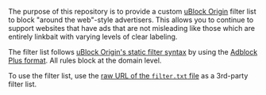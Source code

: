The purpose of this repository is to provide a custom [uBlock Origin](https://github.com/gorhill/uBlock) filter list to block "around the web"-style advertisers. This allows you to continue to support websites that have ads that are not misleading like those which are entirely linkbait with varying levels of clear labeling.

The filter list follows [uBlock Origin's static filter syntax](https://github.com/gorhill/uBlock/wiki/Static-filter-syntax) by using the [Adblock Plus format](https://adblockplus.org/en/filter-cheatsheet#blocking2). All rules block at the domain level.

To use the filter list, use the [raw URL of the `filter.txt` file](https://raw.githubusercontent.com/brettcannon/nowhere-on-the-web/master/filter.txt) as a 3rd-party filter list.
